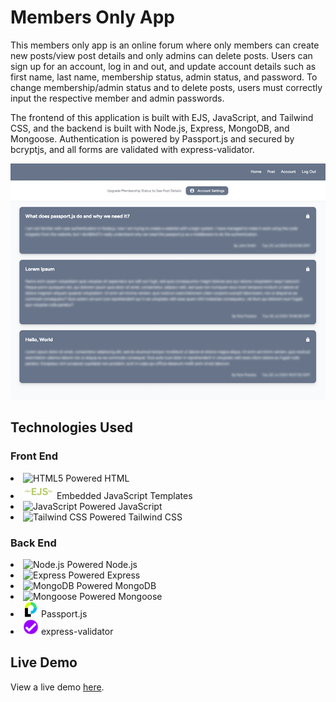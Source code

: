 # Members Only App

This members only app is an online forum where only members can create new posts/view post details and only admins can delete posts. Users can sign up for an account, log in and out, and update account details such as first name, last name, membership status, admin status, and password. To change membership/admin status and to delete posts, users must correctly input the respective member and admin passwords.

The frontend of this application is built with EJS, JavaScript, and Tailwind CSS, and the backend is built with Node.js, Express, MongoDB, and Mongoose. Authentication is powered by Passport.js and secured by bcryptjs, and all forms are validated with express-validator.

<p align="center">
    <a href="https://members-only-forum.fly.dev/posts">
        <img
            src="./public/images/membersonly.jpg"
            alt="Members Only App Preview">
        </img>
    </a>
</p>

## Technologies Used

### Front End

<div>
    <li style="margin: auto">
        <img src="https://cdn.jsdelivr.net/gh/devicons/devicon@latest/icons/html5/html5-original.svg" width="auto" height="25" alt="HTML5 Powered" title="HTML5 Powered">
        HTML
    </li>
    <li style="margin: auto">
        <img src="./public/images/ejs.png" width="auto" height="25" alt="EJS Powered" title="EJS Powered">
        Embedded JavaScript Templates
    </li>
    <li>
        <img src="https://cdn.jsdelivr.net/gh/devicons/devicon@latest/icons/javascript/javascript-original.svg" width="auto" height="25" alt="JavaScript Powered" title="JavaScript Powered"/>
        JavaScript
    </li>
    <li>
        <img src="https://cdn.jsdelivr.net/gh/devicons/devicon@latest/icons/tailwindcss/tailwindcss-original.svg" width="auto" height="25" alt="Tailwind CSS Powered" title="Tailwind CSS Powered"/>
        Tailwind CSS
    </li>

</div>

### Back End

<div>
    <li>
        <img src="https://cdn.jsdelivr.net/gh/devicons/devicon@latest/icons/nodejs/nodejs-original.svg" width="auto" height="25" alt="Node.js Powered" title="Node.js Powered"/>
        Node.js
    </li>
        <li>
        <img src="https://cdn.jsdelivr.net/gh/devicons/devicon@latest/icons/express/express-original.svg" width="auto" height="25" alt="Express Powered" title="Express Powered"/>
        Express
    </li>
    <li>
        <img src="https://cdn.jsdelivr.net/gh/devicons/devicon@latest/icons/mongodb/mongodb-original.svg" width="auto" height="25" alt="MongoDB Powered" title="MongoDB Powered"/>
        MongoDB
    </li>
    <li>
        <img src="https://cdn.jsdelivr.net/gh/devicons/devicon@latest/icons/mongoose/mongoose-original.svg" width="auto" height="25" alt="Mongoose Powered" title="Mongoose Powered"/>
        Mongoose
    </li>
    <li>
        <img src="./public/images/passportjs.png" width="auto" height="25" alt="Passport.js Powered" title="Passport.js Powered"/>
        Passport.js
    </li>
        <li>
        <img src="./public/images/express_validator.svg" width="auto" height="25" alt="Express-Validator Powered" title="Express-Validator Powered"/>
        express-validator
    </li>
</div>

## Live Demo

View a live demo [here](https://members-only-forum.fly.dev/posts).
